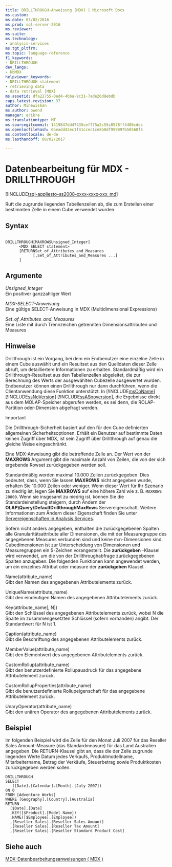 ```yaml
---
title: DRILLTHROUGH-Anweisung (MDX) | Microsoft Docs
ms.custom: 
ms.date: 03/02/2016
ms.prod: sql-server-2016
ms.reviewer: 
ms.suite: 
ms.technology:
- analysis-services
ms.tgt_pltfrm: 
ms.topic: language-reference
f1_keywords:
- DRILLTHROUGH
dev_langs:
- kbMDX
helpviewer_keywords:
- DRILLTHROUGH statement
- retrieving data
- data retrieval [MDX]
ms.assetid: dfa22755-0ed4-4bba-9c31-7ade26d9ebdb
caps.latest.revision: 37
author: Minewiskan
ms.author: owend
manager: erikre
ms.translationtype: MT
ms.sourcegitcommit: 1419847dd47435cef775a2c55c0578ff4406cddc
ms.openlocfilehash: 6beadd42ec1f41ccec1ce8b0df999897b50568f5
ms.contentlocale: de-de
ms.lasthandoff: 08/02/2017

---
```

# <a name="mdx-data-manipulation---drillthrough"></a>Datenbearbeitung für MDX - DRILLTHROUGH
[!INCLUDE[tsql-appliesto-ss2008-xxxx-xxxx-xxx_md](../includes/tsql-appliesto-ss2008-xxxx-xxxx-xxx-md.md)]

  Ruft die zugrunde liegenden Tabellenzeilen ab, die zum Erstellen einer bestimmten Zelle in einem Cube verwendet wurden.  
  
## <a name="syntax"></a>Syntax  
  
```  
  
DRILLTHROUGH[MAXROWSUnsigned_Integer]   
      <MDX SELECT statement>   
      [RETURNSet_of_Attributes_and_Measures   
            [,Set_of_Attributes_and_Measures ...]  
      ]  
```  
  
## <a name="arguments"></a>Argumente  
 *Unsigned_Integer*  
 Ein positiver ganzzahliger Wert  
  
 *MDX-SELECT-Anweisung*  
 Eine gültige SELECT-Anweisung in MDX (Multidimensional Expressions)  
  
 *Set_of_Attributes_and_Measures*  
 Eine Liste mit durch Trennzeichen getrennten Dimensionsattributen und Measures  
  
## <a name="remarks"></a>Hinweise  
 Drillthrough ist ein Vorgang, bei dem ein Endbenutzer eine einzelne Zelle in einem Cube auswählt und ein Resultset aus den Quelldaten dieser Zelle abruft, um detailliertere Informationen zu erhalten. Standardmäßig wird ein Drillthrough-Resultset aus den Tabellenzellen abgeleitet, die zur Berechnung des Werts der ausgewählten Cubezelle ausgewertet wurden. Endbenutzer können einen Drillthrough nur dann durchführen, wenn die Clientanwendung diese Funktion unterstützt. In [!INCLUDE[msCoName](../includes/msconame-md.md)] [!INCLUDE[ssNoVersion](../includes/ssnoversion-md.md)] [!INCLUDE[ssASnoversion](../includes/ssasnoversion-md.md)], die Ergebnisse direkt aus dem MOLAP-Speicher abgerufen werden, es sei denn, die ROLAP-Partition oder-Dimension abgefragt werden.  
  
> [!IMPORTANT]  
>  Die Drillthrough-Sicherheit basiert auf den für den Cube definierten allgemeinen Sicherheitsoptionen. Erhält ein Benutzer auf bestimmte Daten keinen Zugriff über MDX, ist sein Zugriff über Drillthrough auf genau die gleiche Weise eingeschränkt.  
  
 Eine MDX-Anweisung gibt die betreffende Zelle an. Der Wert von der **MAXROWS** Argument gibt die maximale Anzahl von Zeilen, die von der sich ergebende Rowset zurückgegeben werden soll.  
  
 Standardmäßig werden maximal 10.000 Zeilen zurückgegeben. Dies bedeutet, dass, wenn Sie lassen **MAXROWS** nicht angegeben wurde, erhalten Sie 10.000 Zeilen oder weniger. Wenn dieser Wert für Ihr Szenario zu niedrig ist, legen Sie **MAXROWS** auf eine höhere Zahl wie z. B. `MAXROWS 20000`. Wenn sie insgesamt zu niedrig ist, können Sie die Standardeinstellung steigern, durch Ändern der **OLAP\Query\DefaultDrillthroughMaxRows** Servereigenschaft. Weitere Informationen zum Ändern dieser Eigenschaft finden Sie unter [Servereigenschaften in Analysis Services](../analysis-services/server-properties/server-properties-in-analysis-services.md).  
  
 Sofern nicht anders angegeben, enthalten die zurückgegebenen Spalten alle Granularitätsattribute aller Dimensionen, die mit der Measuregruppe des angegebenen Measures verbunden sind und keine m:n-Dimensionen sind. Cubedimensionen ist zur Unterscheidung von Dimensionen und Measuregruppen ein $-Zeichen vorangestellt. Die **zurückgeben** -Klausel wird verwendet, um die von der Drillthroughabfrage zurückgegebenen Spalten anzugeben. Die folgenden Funktionen kann angewendet werden, um ein einzelnes Attribut oder measure der **zurückgeben** Klausel.  
  
 Name(attribute_name)  
 Gibt den Namen des angegebenen Attributelements zurück.  
  
 UniqueName(attribute_name)  
 Gibt den eindeutigen Namen des angegebenen Attributelements zurück.  
  
 Key(attribute_name[, N])  
 Gibt den Schlüssel des angegebenen Attributelements zurück, wobei N die Spalte im zusammengesetzten Schlüssel (sofern vorhanden) angibt. Der Standardwert für N ist 1.  
  
 Caption(attribute_name)  
 Gibt die Beschriftung des angegebenen Attributelements zurück.  
  
 MemberValue(attribute_name)  
 Gibt den Elementwert des angegebenen Attributelements zurück.  
  
 CustomRollup(attribute_name)  
 Gibt den benutzerdefinierte Rollupausdruck für das angegebene Attributelement zurück.  
  
 CustomRollupProperties(attribute_name)  
 Gibt die benutzerdefinierte Rollupeigenschaft für das angegebene Attributelement zurück.  
  
 UnaryOperator(attribute_name)  
 Gibt den unären Operator des angegebenen Attributelements zurück.  
  
## <a name="example"></a>Beispiel  
 Im folgenden Beispiel wird die Zelle für den Monat Juli 2007 für das Reseller Sales Amount-Measure (das Standardmeasure) für das Land Australien angegeben. Die RETURN-Klausel gibt an, dass die der Zelle zugrunde liegenden Werte Datum jedes Verkaufs, Produktmodellname, Mitarbeitername, Betrag der Verkäufe, Steuerbetrag sowie Produktkosten zurückgegeben werden sollen.  
  
```  
DRILLTHROUGH  
SELECT  
   ([Date].[Calendar].[Month].[July 2007])  
ON 0   
FROM [Adventure Works]  
WHERE [Geography].[Country].[Australia]  
RETURN   
  [$Date].[Date]  
  ,KEY([$Product].[Model Name])  
  ,NAME([$Employee].[Employee])  
  ,[Reseller Sales].[Reseller Sales Amount]  
  ,[Reseller Sales].[Reseller Tax Amount]  
  ,[Reseller Sales].[Reseller Standard Product Cost]  
```  
  
## <a name="see-also"></a>Siehe auch  
 [MDX-Datenbearbeitungsanweisungen &#40; MDX &#41;](../mdx/mdx-data-manipulation-statements-mdx.md)  
  
  

